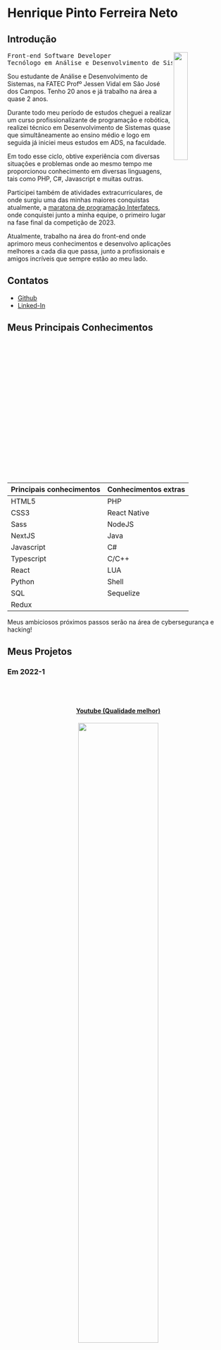 # Henrique Pinto Ferreira Neto

## Introdução
<img align="right" src='/assets/foto_perfil.jpeg' width="25%" />
<p align="left" width="65%">
<pre>
Front-end Software Developer
Tecnólogo em Análise e Desenvolvimento de Sistemas
</pre>
</p>

Sou estudante de Análise e Desenvolvimento de Sistemas, na FATEC Profº Jessen Vidal em São José dos Campos. Tenho 20 anos e já trabalho na área a quase 2 anos.

Durante todo meu período de estudos cheguei a realizar um curso profissionalizante de programação e robótica, realizei técnico em Desenvolvimento de Sistemas quase que simultâneamente ao ensino médio e logo em seguida já iniciei meus estudos em ADS, na faculdade.

Em todo esse ciclo, obtive experiência com diversas situações e problemas onde ao mesmo tempo me proporcionou conhecimento em diversas linguagens, tais como PHP, C#, Javascript e muitas outras.

Participei também de atividades extracurriculares, de onde surgiu uma das minhas maiores conquistas atualmente, a [maratona de programação Interfatecs](https://www.cps.sp.gov.br/alunos-da-fatec-sao-jose-dos-campos-vencem-maratona-interfatecs/), onde conquistei junto a minha equipe, o primeiro lugar na fase final da competição de 2023.

Atualmente, trabalho na área do front-end onde aprimoro meus conhecimentos e desenvolvo aplicações melhores a cada dia que passa, junto a profissionais e amigos incríveis que sempre estão ao meu lado.

## Contatos
- [Github](https://github.com/henriqferreira)
- [Linked-In](https://www.linkedin.com/in/henriquepfneto/)

## Meus Principais Conhecimentos

| Principais conhecimentos | Conhecimentos extras |
|:-|:-|
| HTML5 | PHP |
| CSS3 | React Native |
| Sass | NodeJS |
| NextJS | Java |
| Javascript | C# |
| Typescript | C/C++ |
| React | LUA |
| Python | Shell |
| SQL | Sequelize |
| Redux | |

Meus ambiciosos próximos passos serão na área de cybersegurança e hacking!

## Meus Projetos

### Em 2022-1

<br>
  <h4 align="center"><br><a href="https://www.youtube.com/watch?v=vAR8DCsnbfE">Youtube (Qualidade melhor)</a></h4>
  <p align="center">
    <img src="/assets/2022-1/gif_localizacao_pagweb.gif" width="60%" />
</p>

<br>
  <h4 align="center"><br><a href="https://youtu.be/MpbO26x4V6s">Youtube (Qualidade melhor)</a></h4>
  <p align="center">
    <img src="/assets/2022-1/cursos-botao.gif" width="60%" />
</p>

<br>
  <h4 align="center"><br><a href="https://youtu.be/GsF3vHnyO84">Youtube (Qualidade melhor)</a></h4>
  <p align="center">
    <img src="/assets/2022-1/graficos_parte1.gif" width="60%" />
</p>

<br>
  <p align="center">
    <img src="/assets/2022-1/graficos_parte2.gif" width="60%" />
</p>

<br>
  <h4 align="center"><br><a href="https://youtu.be/iMzZy33cA94">Youtube (Qualidade melhor)</a></h4>
  <p align="center">
    <img src="/assets/2022-1/contatos.gif" width="60%" />
</p>
<br>

  <h4 align="center"><br><a href="https://youtu.be/vKMSfNvmp7g">Youtube (Qualidade melhor)</a></h4>
  <p align="center">
    <img src="/assets/2022-1/raspagem.gif" width="60%" />
</p>
<br>

Para mais informações:
[Github](https://github.com/henriqFerreira/API-FATEC-1-SEM)

#### Tecnologias Utilizadas
- HTML5: para estruturar o esqueleto.
- CSS3: para estilizar a aplicação.
- Javascript: para dar animações e gráficos.
- Bootstrap: para estilizar junto ao CSS além de trazer botões e ícones prontos.
- Python: principal ferramenta para a lógica da raspagem de dados.
- Flask: uma especie de framework com a finalidade de ser o servidor no qual o projeto web foi rodado.
- SQL: usado para manipulação dos dados.
- SQLite: banco de dados relacional.
- AWS: serviço da Amazon.
- Github: para salvar e vercionar o código de toda equipe.
- Figma: para prototipação das telas e designs das apresentações.

#### Contribuições Pessoais
Minhas principais contribuições foram na estilização e montagem das telas da aplicação, e também no código que realizou a raspagem de dados. Pude contribuir com a construção de uma aplicação organizada, bem estilizada e funcional.

Junto a minha equipe, desenvolvi em python a lógica para realizar a raspagem de dados. Para isso, criamos um web crawler simples para coletar dados do site www.vagas.com.br. No código, utilizamos a biblioteca 'requests' para fazer solicitações HTTP para obter o conteúdo das páginas web, no caso, vagas de emprego. Utilizamos a biblioteca 'BeautifulSoup' para extrair informações relevantes do HTML retornado pelas solicitações HTTP, como títulos de vagas, empresas que fornecem as vagas, descrições das oportunidades de emprego, etc. Para concluir, utilizamos a biblioteca 'json' para armazenar as informações coletadas em um arquivo JSON.

[Código - Web Crawler / vagas de emprego](https://github.com/henriqFerreira/API-FATEC-1-SEM/blob/main/web-crawler/vagas-ti/app.py)

[Código - Web Crawler / cursos profissionalizantes](https://github.com/henriqFerreira/API-FATEC-1-SEM/blob/main/web-crawler/cursos/app.py)

#### Hard Skills
- HTML5: Tenho um conhecimento intermediário a quase avançado de HTML5. Consigo criar estruturas de página complexas, utilizar elementos semânticos e aplicar técnicas avançadas de formatação e layout.
- CSS3: Estou em um nível intermediário a quase avançado de CSS3. Consigo estilizar páginas web de forma sofisticada, utilizando seletores avançados, animações, efeitos de transição e aplicando técnicas de layout responsivo.
- Javascript: Possuo habilidades intermediárias a quase avançadas em Javascript. Consigo desenvolver scripts complexos, manipular o DOM de forma eficiente, utilizar bibliotecas e frameworks populares e aplicar conceitos avançados de programação assíncrona.
- Python: Tenho um conhecimento intermediário a quase avançado de Python. Consigo desenvolver aplicações robustas, utilizar bibliotecas para diferentes finalidades (como processamento de dados, desenvolvimento web, automação, entre outros) e aplicar conceitos avançados de programação orientada a objetos e funcional.
- SQL: Estou em um nível intermediário a quase avançado de SQL. Consigo realizar consultas complexas, criar e gerenciar bancos de dados relacionais, otimizar consultas para melhorar o desempenho e utilizar recursos avançados de modelagem de dados.

#### Soft Skills
- Comunicação:
  - Sou capaz de expressar minhas ideias de forma clara e concisa, enquanto também pratico uma escuta ativa para entender as perspectivas dos meus colegas. Ofereço feedback construtivo para promover uma colaboração eficaz e garantir que todos na equipe estejam alinhados com os objetivos do projeto.
- Trabalho em equipe:
  - Tenho habilidade para trabalhar de forma colaborativa, compartilhando responsabilidades e contribuindo para um ambiente de trabalho positivo. Colaboro ativamente na resolução de problemas, reconhecendo e valorizando as habilidades individuais de cada membro da equipe.
- Flexibilidade e adaptabilidade:
  - Demonstro capacidade para me adaptar rapidamente a mudanças, seja no escopo do projeto, nas tecnologias utilizadas ou nos desafios imprevistos que surgem ao longo do caminho. Estou sempre aberto a aprender novas técnicas e tecnologias conforme necessário para garantir o sucesso do projeto.

### Em 2022-2
No segundo semestre de 2022, iniciamos uma colaboração com a Trackcash, uma empresa que oferece serviços de conciliação financeira para e-commerces, marketplaces e lojas físicas.

O projeto que assumimos envolvia criar um aplicativo de desktop que permitisse aos clientes da Trackcash acessar informações sobre suas vendas. O objetivo era criar uma interface amigável que apresentasse os dados através de planilhas e dashboards, ajudando os clientes a desenvolver estratégias financeiras mais acuradas e a identificar possíveis problemas no final de cada ciclo de vendas.

Uma parte crucial deste projeto era o sistema de login e registro. Era essencial que, durante o processo de cadastro, informações específicas fossem coletadas, incluindo o nome do canal de vendas (como Mercado Livre ou Americanas), o tipo de canal (Marketplace ou meio de pagamento) e o método de autenticação usado (usuário/senha ou Token). Dedicamos atenção especial à estruturação e ao desenvolvimento do banco de dados para garantir que todas as especificações da Trackcash fossem meticulosamente atendidas.

<br>
<h4 align="center"><br><a href="https://www.youtube.com/watch?v=UtJIXQ2DS-o">Youtube (Qualidade melhor)</a></h4>
<p align="center">
  <img src="/assets/2022-2/Cadastro_canais_adm.gif" width="60%" />
</p>

<br>
<h4 align="center"><br><a href="https://youtu.be/MpbO26x4V6s">Youtube (Qualidade melhor)</a></h4>
<p align="center">
  <img src="/assets/2022-2/Config_canais.gif" width="60%" />
</p>

<br>
<h4 align="center"><br><a href="https://www.youtube.com/watch?v=Ayp1KyIrV_s">Youtube (Qualidade melhor)</a></h4>
<p align="center">
  <img src="/assets/2022-2/Config_canais_token.gif" width="60%" />
</p>
<br>

Para mais informações:
[Github](https://github.com/henriqFerreira/API-FATEC-2-SEM)

#### Tecnologias Utilizadas
- Java
- JavaFX
- SQL
- MYSQL
- Github
- Figma

#### Contribuições Pessoais
No desenvolvimento desse projeto, pude contribuir como membro da equipe de desenvolvimento. A parte em que mais atuei foi no desenvolvimento das interfaces graficas utilizando o SceneBuilder (uma ferramenta gráfica de design e layout fornecida pela Oracle para o desenvolvimento de interfaces de usuário em JavaFX). Também pude participar da modelagem do banco de dados fazendo o levantamento dos requisitos de negocio, indentificando as entidades e os atributos, os relacionamentos entre as entidades, diagrama entidade-relacionamento (DER) e por fim a implementação do banco de dados.


<br>
<h3 align="center">Modelo de dados relacional</h3>
<h4 align="center">Modelo conceitual<br></h4>
<p align="center">
  <img src="/assets/2022-2/Diagramtrackcash.bmp" width="65%" />
</p>
<p align="justify">Inicialmente, foram definidas as seguintes entidades para o projeto: <i>defaultChannels</i>, <i>users</i>, <i>registeredChannelLogin</i>, e <i>registeredChannelToken</i>. A entidade <i>defaultChannels</i> inclui detalhes como a chave primária do canal, seu nome, tipo e o método de autenticação utilizado. A entidade <i>users</i> armazena informações dos usuários, como chave primária, nome, e-mail, senha, telefone, documento e o tipo de usuário.</p>

<p align="justify">A entidade <i>registeredChannelLogin</i> é responsável por armazenar dados de canais que utilizam autenticação por usuário e senha. Nesta, o atributo <i>registeredChannelLogin_id</i> serve como chave primária; <i>user_id</i> é uma chave estrangeira vinculada à tabela <i>users</i>; e <i>channel_id</i> é uma chave estrangeira relacionada à tabela <i>defaultChannels</i>. Por último, a entidade <i>registeredChannelToken</i> gerencia informações de canais que operam com autenticação por token, tendo <i>registeredChannelToken_id</i> como chave primária; <i>user_id</i> também como chave estrangeira ligada à tabela <i>users</i>; e <i>channel_id</i> como chave estrangeira associada à tabela <i>defaultChannels</i>.</p><br>
<h4 align="center">Modelo lógico<br></h4>
<p align="center">
  <img src="/assets/2022-2/apiTrackCashERDiagrama.png" width="65%" />
</p>
<p align="justify">O modelo de dados lógico é caracterizado pelas entidades: <i>defaultChannels</i>, <i>users</i>, <i>registeredChannelLogin</i>, <i>registeredChannelToken</i>. Na entidade <i>defaultChannels</i>, os atributos são: <i>channel_id</i> (chave primária) do tipo inteiro, <i>name</i> do tipo string, <i>type</i> do tipo string; e <i>auth</i> do tipo string. Já na entidade <i>users</i>, os atributos são: <i>user_id</i> (chave primária) do tipo inteiro, <i>name</i> do tipo string, <i>email</i> do tipo string, <i>password</i> do tipo string, <i>phone</i> do tipo inteiro, <i>document</i> do tipo string e <i>type_adm</i> do tipo string. A entidade <i>registeredChannelLogin</i> armazena informações dos canais com autenticação por usuário/senha, onde <i>registeredChannelLogin_id</i> é a chave primária do tipo inteiro; <i>login</i> do tipo string; <i>password</i> do tipo string; <i>user_id</i> é uma chave estrangeira referenciando a tabela <i>users</i>; e <i>channel_id</i> é uma chave estrangeira referenciando a tabela <i>defaultChannels</i>. Por fim, a entidade <i>registeredChannelToken</i> trata da autenticação por token, com <i>registeredChannelToken_id</i> como chave primária do tipo inteiro; <i>token</i> do tipo inteiro; <i>user_id</i> é uma chave estrangeira ligada à tabela <i>users</i>; e <i>channel_id</i> é uma chave estrangeira associada à tabela <i>defaultChannels</i>.</p>
<p align="justify">As relações entre as entidades são todas do tipo <b>1:N</b>, onde:</p>
<ul>
  <li align="justify"><i>defaultChannels</i> se associa a muitas ocorrências da entidade <i>registeredChannelToken</i>, mas <i>registeredChannelToken</i> pode se associar a uma ocorrência da entidade <i>defaultChannels</i></li>
  <li align="justify"><i>defaultChannels</i> se associa a muitas ocorrências da entidade <i>registeredChannelLogin</i>, mas <i>registeredChannelLogin</i> pode se associar a uma ocorrência da entidade <i>defaultChannels</i></li>
  <li align="justify"><i>users</i> se associa a muitas ocorrências da entidade <i>registeredChannelToken</i>, mas <i>registeredChannelToken</i> pode se associar a uma ocorrência da entidade <i>users</i></li>
  <li align="justify"><i>users</i> se associa a muitas ocorrências da entidade <i>registeredChannelLogin</i>, mas <i>registeredChannelLogin</i> pode se associar a uma ocorrência da entidade <i>users</i></li>
</ul>
<br>

#### Hard Skills
- Java: Sou capaz de desenvolver independentemente a parte do servidor usando essa linguagem, aplicando os princípios da Programação Orientada a Objetos (POO).
- JavaFX: Tenho habilidade para criar interfaces gráficas de usuário (GUIs) de forma autônoma.
- SQL: Possuo habilidade para executar operações fundamentais de manipulação de dados em sistemas de bancos de dados (CRUD).

#### Soft Skills
- Comunicação:
  - Dentro da equipe de desenvolvimento, refinei minhas habilidades de comunicação ao colaborar com colegas mais experientes e compartilhar minhas ideias durante nossas reuniões diárias. Durante as revisões de código e sessões de planejamento, também contribuí ativamente para as discussões, sugerindo abordagens para implementações usando JavaFX, por exemplo, que foram bem recebidas pela equipe e resultaram em soluções mais eficientes.
- Organização:
  - Ao longo do projeto, pratiquei minhas habilidades de organização ao planejar e priorizar minhas tarefas de acordo com os requisitos e prazos estabelecidos. Mantendo um cronograma claro e focado, pude atingir os objetivos da sprint e contribuir para o progresso geral do projeto de forma eficaz.
- Liderança:
  - Durante o desenvolvimento do projeto, assumi a liderança ao propor ideias inovadoras para melhorar o design do frontend ou a eficiência da modelagem do banco de dados. Essa iniciativa ajudou a equipe a alcançar resultados mais sólidos e a avançar de forma mais eficiente em direção aos nossos objetivos.
- Resiliência: 
  - Como integrante em constante aprendizado na equipe de desenvolvimento, exercitei minha resiliência ao enfrentar desafios técnicos desconhecidos e curvas de aprendizado íngremes. Essa experiência me permitiu crescer profissionalmente e superar obstáculos de maneira eficaz, contribuindo para o sucesso do projeto.


### Em 2023-1
No primeiro semestre de 2023, estabelecemos uma parceria com a Visiona. Como parte dessa colaboração, recebemos a responsabilidade de criar e implementar um sistema de gerenciamento de usuários, utilizando uma arquitetura de microserviços.

O principal objetivo deste projeto foi desenvolver uma aplicação web escalável, baseada em microsserviços e equipada com um dashboard intuitivo. Esta plataforma foi projetada para fornecer aos usuários funcionalidades essenciais, como a criação, visualização, edição e exclusão de perfis de usuário.

Optamos por utilizar bancos de dados relacionais para garantir a consistência e a confiabilidade dos dados manipulados pela aplicação.

<br>
<h4 align="center"><br><a href="https://www.youtube.com/watch?v=wU2duyaZ-yg">Youtube (Qualidade melhor)</a></h4>
<p align="center">
  <img src="/assets/2023-1/login_dashboard.gif" width="60%" />
</p>
<br>

Para mais informações:
[Github](https://github.com/henriqFerreira/API-FATEC-3-SEM)

#### Tecnologias Utilizadas
- React
- NodeJS
- SQL
- Postgres
- Docker
- Github
- Figma

#### Contribuições Pessoais
No desenvolvimento desse projeto, atuei como membro da equipe de desenvolvimento, desempenhando diversas funções. Uma parte significativa do meu trabalho foi a criação do wireframe usando o Figma. Nessa fase inicial, trabalhei em estreita colaboração com colegas para desenvolver o design das interfaces, aprendendo a utilizar eficientemente a ferramenta. Também contribuí criando alguns componentes usados em várias páginas, o que me permitiu aprofundar meu conhecimento na biblioteca React.

Além disso, fui responsável pela modelagem do banco de dados, realizando o levantamento dos requisitos de negócio, identificando entidades e atributos, estabelecendo relacionamentos entre elas e criando o diagrama entidade-relacionamento (DER). Posteriormente, implementei o banco de dados de acordo com essa modelagem.

<br>
<h3 align="center">Modelo de dados relacional</h3>
<h4 align="center">Modelo conceitual<br></h4>
<p align="center">
  <img src="/assets/2023-1/modeloConceitual_BD.png" width="65%" />
</p>
<p align="justify">A princípio foram identificadas as seguintes entidades: <i>User</i> e <i>Profile</i>. A entidade <i>User</i> contêm informações sobre os usuários do sistema com os atributos <i>ID</i> chave primária da tabela; <i>fullName</i>; <i>userName</i>; <i>cpf</i> chave única; <i>email</i>; <i>password</i>; <i>active</i>; <i>createDate</i>; <i>lastUpdate</i>. A entidade <i>Profile</i> abriga informações relativas aos perfis dos usuários, diferenciando os tipos de usuários (p.ex. Administrador e Usuários) através do atributo <i>type</i> para atribuir permissões relativas a cada classificação de perfil.Essa entidade é composta pelos atributos <i>ID</i> que é a chave primária; <i>userID</i> chave estrangeira da tabela <i>Users</i>; e <i>type</i>.</p>

<br>
<h4 align="center">Modelo lógico<br></h4>
<p align="center">
  <img src="/assets/2023-1/modeloLogico_BD.png" width="65%" />
</p>
<p align="justify">O modelo de dados lógico é caracterizado pelas entidades: <i>User</i> e <i>Profile</i>. A entidade <i>User</i> contêm os seguintes atributos: <i>ID</i> (chave primária) do tipo inteiro, <i>fullName</i> do tipo baseado em caracteres, <i>userName</i> do tipo baseado em caracteres, <i>cpf</i> do tipo baseado em caracteres, <i>email</i> do tipo baseado em caracteres, <i>password</i> do tipo baseado em caracteres, <i>active</i> do tipo booleano, <i>createdDate</i> do tipo dateTime e <i>lastUpdate</i> do tipo dateTime. A entidade <i>Profile</i> contêm os seguintes atributos: <i>ID</i> (chave primária) do tipo inteiro, <i>userID</i> (chave extrangeira) do tipo baseado em caracteres e <i>type</i> do tipo TinyInt. </p>
<p align="justify">As relações entre as entidades são todas do tipo <b>1:1</b>, onde:</p>
<br>

#### Hard Skills
- React: Sou capaz de desenvolver o frontend de forma modularizada e orientada a componentes com independência.
- NodeJS: Possuo habilidade para criar o backend utilizando NodeJS de forma autônoma.
- Docker: Tenho conhecimentos sobre como trabalhar com Docker e suas principais funcionalidades.
- Figma: Possuo habilidade para criar wireframes e protótipos de projetos usando a ferramenta.
- SQL: Consigo realizar operações básicas de manipulação de dados em bancos de dados (CRUD) e também tenho capacidade para modelar um banco de dados.
    
#### Soft Skills
- Comunicação: 
  - Minha participação ativa na equipe de desenvolvimento, desempenhando o papel de Scrum Master, me permitiu aprimorar consideravelmente minhas habilidades de comunicação. Facilitar as reuniões diárias e contribuir para as discussões durante os encontros semanais com o professor demandou uma comunicação clara e eficaz. Por exemplo, em uma dessas reuniões semanais, destaquei os desafios técnicos específicos que enfrentávamos como equipe e sugeri soluções colaborativas que abordavam tanto o desenvolvimento do código quanto a organização das tarefas.
- Organização:
  - Enquanto atuava como membro da equipe de desenvolvimento e desempenhava o papel de Scrum Master, desenvolvi minhas habilidades organizacionais ao equilibrar as demandas de ambas as funções. Manter registros atualizados do progresso do projeto e coordenar as atividades da equipe exigiram uma abordagem organizada e proativa. Por exemplo, ao nos depararmos com uma carga de trabalho intensa durante uma sprint, priorizei as tarefas com base nas necessidades do projeto e no cronograma estabelecido, garantindo assim uma entrega pontual e eficiente.
- Resiliência: 
  - Demonstrei minha resiliência ao enfrentar os desafios e dificuldades que surgiram durante o desenvolvimento do projeto. Com determinação e perseverança, superei cada obstáculo encontrado, mantendo o foco no objetivo final e trabalhando incansavelmente para alcançá-lo.

### Em 2023-2
No segundo semestre de 2023, embarcamos em uma colaboração com a Greenneat, uma plataforma dedicada à promoção da economia circular, com ênfase na coleta e reciclagem de óleo de cozinha.

Neste projeto, desenvolvemos uma plataforma online que possibilita aos parceiros da Greenneat a coleta de óleo de cozinha de estabelecimentos parceiros e a venda desse óleo à Greenneat, recebendo créditos em troca. Esses créditos podem ser utilizados pelos parceiros para adquirir produtos de limpeza fabricados pela Greenneat e disponibilizados em sua plataforma online. Além disso, os parceiros têm acesso a um painel onde podem acompanhar suas transações, enquanto os estabelecimentos podem monitorar suas compras e saldo de créditos. O administrador da plataforma tem acesso a um dashboard contendo informações relevantes, como o desempenho do processo de descarte e a participação dos parceiros e estabelecimentos na economia circular.

<p align="center">
  <img src="/assets/2023-2/cadastro.gif" width="65%" />
</p>
  
<br>
<p align="center">
  <img src="/assets/2023-2/login_recuperacaoSenha.gif" width="65%" />
</p>

Para mais informações:
[Github](https://github.com/henriqFerreira/API-FATEC-4-SEM)

#### Tecnologias Utilizadas
- React
- NodeJS
- SQL
- SQLite
- Github
- Figma

#### Contribuições Pessoais
Durante o andamento deste projeto, desempenhei um papel significativo como membro da equipe de desenvolvimento. Minhas responsabilidades incluíram a modelagem do banco de dados, onde conduzi o levantamento dos requisitos de negócio, identifiquei entidades e atributos, estabeleci relacionamentos entre elas e criei o diagrama entidade-relacionamento (DER). Além disso, participei ativamente no desenvolvimento do wireframe usando a ferramenta Figma e contribuí para o frontend de algumas telas, utilizando React.

Minha atuação foi marcada pela garantia de uma comunicação clara das necessidades do cliente, fornecendo orientações constantes para a equipe de desenvolvimento, alinhando assim os objetivos do projeto. Utilizei ferramentas como o Excel para organizar e priorizar as histórias de usuário, o que ajudou na definição e no acompanhamento do progresso das funcionalidades do sistema.

<br>
<h3 align="center">Modelo de dados relacional</h3>
<h4 align="center">Modelo conceitual<br></h4>
<p align="center">
    <img src="/assets/2023-2/modeloConceitualSprint4.png" width="65%"/>
</p>

<br>
<h4 align="center">Modelo lógico<br></h4>
<p align="center">
    <img src="/assets/2023-2/modeloLogicoSprint4.png" width="65%"/>
</p>

#### Hard Skills
- React: Consigo desenvolver o frontend de forma modularizada e orientada a componentes de maneira independente.
- NodeJS: Tenho habilidade para criar o backend utilizando NodeJS de forma autônoma.
- Figma: Possuo habilidade para criar wireframes e protótipos de projetos usando a ferramenta.
- SQL: Tenho autonomia para realizar operações básicas de manipulação de dados em sistemas de banco de dados (CRUD) e também capacidade para modelar um banco de dados.

#### Soft Skills
- Comunicação:
  - Como Product Owner, desenvolvi minhas habilidades de comunicação ao colaborar com a equipe de desenvolvimento. Durante as reuniões de refinamento de backlog, trabalhei para transmitir de forma clara os requisitos do cliente e esclarecer quaisquer dúvidas que surgiram durante o processo. Além disso, mantive uma comunicação aberta e frequente com os clientes para garantir que suas necessidades fossem compreendidas e atendidas.
- Organização:
  - A organização desempenhou um papel fundamental no meu trabalho como Product Owner, pois fui responsável por gerenciar o backlog do produto e priorizar as funcionalidades com base nas necessidades do cliente e nos objetivos do negócio. Mantive o backlog atualizado e organizado, garantindo que a equipe de desenvolvimento sempre soubesse quais eram as próximas tarefas a serem realizadas.
- Resiliência:
  - Lidar com mudanças nos requisitos do cliente e suas ausências frequentes durante o desenvolvimento do projeto exigiu uma dose significativa de resiliência. Permaneci flexível e adaptável, ajustando as prioridades conforme necessário e trabalhando em colaboração com a equipe para superar os desafios que surgiram ao longo do caminho.

### Em 2024-1
Mesmo formato

### Em 2024-2
Mesmo formato
